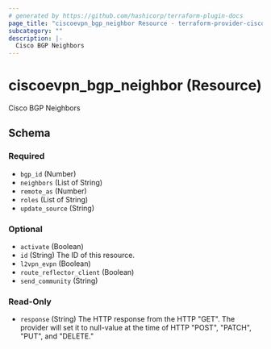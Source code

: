 ```yaml
---
# generated by https://github.com/hashicorp/terraform-plugin-docs
page_title: "ciscoevpn_bgp_neighbor Resource - terraform-provider-ciscoevpn"
subcategory: ""
description: |-
  Cisco BGP Neighbors
---
```


# ciscoevpn_bgp_neighbor (Resource)

Cisco BGP Neighbors



<!-- schema generated by tfplugindocs -->
## Schema

### Required

- `bgp_id` (Number)
- `neighbors` (List of String)
- `remote_as` (Number)
- `roles` (List of String)
- `update_source` (String)

### Optional

- `activate` (Boolean)
- `id` (String) The ID of this resource.
- `l2vpn_evpn` (Boolean)
- `route_reflector_client` (Boolean)
- `send_community` (String)

### Read-Only

- `response` (String) The HTTP response from the HTTP "GET". The provider will set it to null-value at the time of HTTP "POST", "PATCH", "PUT", and "DELETE."


